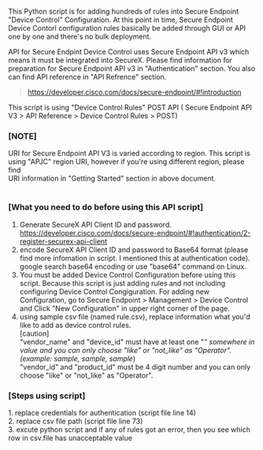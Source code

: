 

This Python script is for adding hundreds of rules into Secure Endpoint "Device Control" Configuration.
At this point in time, Secure Endpoint Device Contorl configuration rules basically be added through GUI or API one by one and there's no bulk deployment.

API for Secure Endpint Device Control uses Secure Endpoint API v3 which means it must be integrated into SecureX.
Please find information for preparation for Secure Endpoint API v3 in "Authentication" section. You also can find API reference in "API Refrence" section.
 > https://developer.cisco.com/docs/secure-endpoint/#!introduction

This script is using "Device Control Rules" POST API ( Secure Endpoint API V3 > API Reference > Device Control Rules > POST)
<br>

<H3>[NOTE]</H3>
URI for Secure Endpoint API V3 is varied according to region. This script is using "APJC" region URI, however if you're using different region, please find <br>
URI information in "Getting Started" section in above document.
<br>
<br>
<h3>[What you need to do before using this API script]</h3>

  1. Generate SecureX API Client ID and password.<br> https://developer.cisco.com/docs/secure-endpoint/#!authentication/2-register-securex-api-client <br>
  2. encode SecureX API Client ID and password to Base64 format (please find more infomation in script. I mentioned this at authentication code).<br> google search base64 encoding or use "base64" command on Linux.
  3. You must be added Device Control Configuration before using this script. Because this script is just adding rules and not including configuring Device Control Congiguration. For adding new Configuration, go to Secure Endpoint > Management > Device Control and Click "New Configuration" in upper right corner of the page.<br>
  4. using sample csv file (named rule.csv), replace information what you'd like to add as device control rules. <br>
  [caution] <br>
 "vendor_name" and "device_id" must have at least one "*" somewhere in value and you can only choose "like" or "not_like" as "Operator".(example: *sample, samp*le, sample*) <br>
 "vendor_id" and "product_id" must be 4 digit number and you can only choose "like" or "not_like" as "Operator".
 
 
<h3>[Steps using script]</h3>
  1. replace credentials for authentication (script file line 14)
  <br>
  2. replace csv file path (script file line 73)
  <br>
  3. excute python script and if any of rules got an error, then you see which row in csv.file has unacceptable value
  <br>
